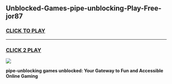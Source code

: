 
## Unblocked-Games-pipe-unblocking-Play-Free-jor87
<h3>
<a href="https://premium76.site?title=pipe-unblocking&ref=23A">CLICK TO PLAY</a></h3>
<hr>

<h3>
<a href="https://premium76.site?title=pipe-unblocking&ref=23A">CLICK 2 PLAY</a>
  
</h3>

<a href="https://premium76.site?title=pipe-unblocking&ref=23A"><img src="https://clearcache.store/games.png"></a>


**pipe-unblocking games unblocked: Your Gateway to Fun and Accessible Online Gaming**
